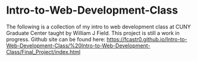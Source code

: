 # Intro-to-Web-Development-Class
The following is a collection of my intro to web development class at CUNY Graduate Center taught by William J Field.
This project is still a work in progress.
Github site can be found here: https://fcastr0.github.io/Intro-to-Web-Development-Class/%20Intro-to-Web-Development-Class/Final_Project/index.html
